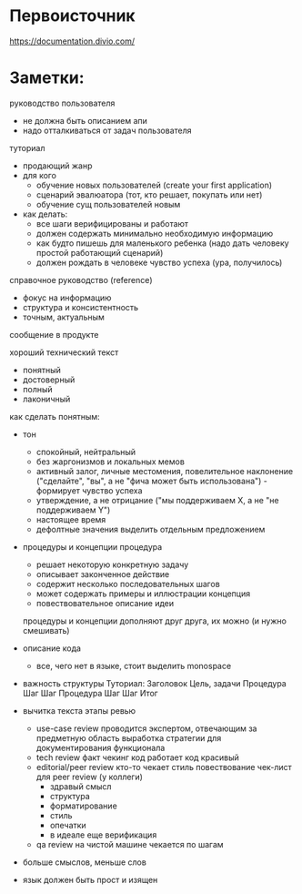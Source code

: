 # Первоисточник

https://documentation.divio.com/

# Заметки:

руководство пользователя
- не должна быть описанием апи
- надо отталкиваться от задач пользователя

туториал
- продающий жанр
- для кого
	- обучение новых пользователей (create your first application)
	- сценарий эвалюатора (тот, кто решает, покупать или нет)
	- обучение сущ пользователей новым 
- как делать:
	- все шаги верифицированы и работают
	- должен содержать минимально необходимую информацию
	- как будто пишешь для маленького ребенка (надо дать человеку простой работающий сценарий)
	- должен рождать в человеке чувство успеха (ура, получилось)

справочное руководство (reference)
- фокус на информацию
- структура и консистентность
- точным, актуальным

сообщение в продукте

хороший технический текст
- понятный
- достоверный
- полный
- лаконичный

как сделать понятным:
- тон
	- спокойный, нейтральный
	- без жаргонизмов и локальных мемов
	- активный залог, личные меcтомения, повелительное наклонение ("сделайте", "вы", а не "фича может быть использована") - формирует чувство успеха
	- утверждение, а не отрицание ("мы поддерживаем Х, а не "не поддерживаем Y")
	- настоящее время
	- дефолтные значения выделить отдельным предложением
- процедуры и концепции
	процедура
	- решает некоторую конкретную задачу
	- описывает законченное действие
	- содержит несколько последовательных шагов
	- может содержать примеры и иллюстрации
	концепция
	- повествовательное описание идеи
	
	процедуры и концепции дополняют друг друга, их можно (и нужно смешивать)
- описание кода
	- все, чего нет в языке, стоит выделить monospace
- важность структуры
	Туториал:
	Заголовок
		Цель, задачи
	Процедура
		Шаг
		Шаг
	Процедура
		Шаг
		Шаг
	Итог
- вычитка текста
	этапы ревью
	- use-case review
		проводится экспертом, отвечающим за предметную область
		выработка стратегии для документирования функционала
	- tech review
		факт чекинг
		код работает
		код красивый
	- editorial/peer review
		кто-то чекает стиль повествование
		чек-лист для peer review (у коллеги)
		- здравый смысл
		- структура
		- форматирование
		- стиль
		- опечатки
		- в идеале еще верификация
	- qa review
		на чистой машине чекается по шагам

- больше смыслов, меньше слов
- язык должен быть прост и изящен

